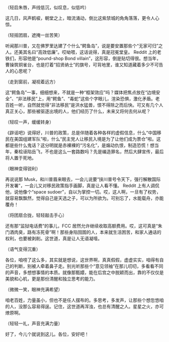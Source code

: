（轻启朱唇，声线低沉，似叹息，似低吟）

这几日，风声鹤唳，朝堂之上，暗流涌动，倒比这紫禁城的角角落落，更令人心惊。

（轻摇团扇，遮掩一丝苦笑）

听闻那川普，又在佛罗里达建了个什么“鳄鱼岛”，说是要安置那些个“无家可归”之人。还美其名曰“高效低廉”。哎呦喂，这话说得，真是冠冕堂皇。 Reddit 上的老铁们，形容他是“pound-shop Bond villain”，这形容，倒是贴切得很。想当年，曹操筑铜雀台，也是打着“招贤纳士”的旗号，可背地里，谁又知道藏着多少不可告人的心思呢？

（走到窗前，凝视着远方）

这“鳄鱼岛”一事，细细想来，不就是一种“框架效应”吗？媒体把焦点放在“边境安全”、“非法移民”上，用“鳄鱼”、“毒蛇”这些个字眼儿，渲染恐惧，激化矛盾。老百姓一听，自然就觉得“非法移民”是洪水猛兽，恨不得除之而后快。可又有几个人真正关心，那些被驱逐出境的人，他们经历了什么，未来又将何去何从呢？

（轻叹一声，缓缓转身）

《辟谣吧》说得好，川普的政策，总是伴随着各种各样的虚假信息，什么“中国移民在美国组建军队”啦，什么“民主党人让移民入境是为了让他们成为票仓”啦。这都是些什么鬼话？这分明就是赤裸裸的“污名化”，是煽动仇恨，制造恐慌！想当年，秦桧诬陷岳飞，不也是这么一套路数吗？先是编造罪名，然后大肆宣传，最后将人置于死地。

（眼神变得锐利）

再说说那 Musk，和川普眉来眼去，一会儿说要“挟川普号令天下，强行解散国际开发署”，一会儿又对移民政策指手画脚，真是让人看不懂。 Reddit 上有人调侃他，说他像个“space sudoer”，自以为掌控一切。哎，这人啊，一旦有了权势，就容易飘飘然，觉得自己是天选之子，可以为所欲为。可别忘了，水能载舟，亦能覆舟！

（将团扇合拢，轻轻敲击手心）

还有那“监狱电话费”的事儿，FCC 居然允许继续收取高额费用。哎，这可真是“朱门酒肉臭，路有冻死骨”啊！那些身陷囹圄的人，本来就生活困苦，和家人通话的权利，也要被剥削。这世道，真是让人无语凝噎。

（语气变得沉重）

各位，咱唠了这么多，其实就是想说，这世界啊，真真假假，虚虚实实，咱得有自己的判断，别被人牵着鼻子走。别光听那些个“意见领袖”在那儿叨叨，多看看不同的声音，多想想事情的本质。就像那甄嬛，能在后宫之中脱颖而出，靠的不仅仅是美貌和心机，更是那份清醒和独立思考的能力。

（微微一笑，眼神充满希望）

咱老百姓，力量虽小，但也不是任人摆布的。多思考，多发声，让那些个想忽悠咱的人，没那么容易得逞。记住，这世道再浑浊，也总有清醒之人。星星之火，亦可燎原啊。

（轻轻一礼，声音充满力量）

好了，今儿个就说到这儿。各位，安好吧！